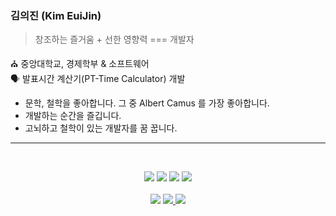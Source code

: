 ### 김의진 (Kim EuiJin)

> 창조하는 즐거움 + 선한 영향력 === 개발자

⛪️  중앙대학교, 경제학부 & 소프트웨어 </br>
🗣  발표시간 계산기(PT-Time Calculator) 개발

- 문학, 철학을 좋아합니다. 그 중 Albert Camus 를 가장 좋아합니다.
- 개발하는 순간을 즐깁니다.
- 고뇌하고 철학이 있는 개발자를 꿈 꿉니다.
----

</br>
<p align="center">
<img src="https://img.shields.io/badge/HTML5-E34F26?style=flat-square&logo=HTML5&logoColor=white"/>
<img src="https://img.shields.io/badge/CSS3-1572B6?style=flat-square&logo=CSS3&logoColor=white"/>
<img src="https://img.shields.io/badge/JavaScript-F7DF1E?style=flat-square&logo=JavaScript&logoColor=white"/>
<img src="https://img.shields.io/badge/react-61DAFB?style=flat-square&logo=react&logoColor=black">
</br></br>
<img src="https://img.shields.io/badge/-euijinkk97@gmail.com-EA4335?style=flat-square&logo=gmail&logoColor=white">
<a href="https://blog.naver.com/gytks4">
<img src="https://img.shields.io/badge/-NaverBlog-brightgreen?style=flat-square&logo=Naver&logoColor=white">
  </a>
 <a href="https://www.instagram.com/euijin.kk">
<img src="https://img.shields.io/badge/-Instagram-purple?style=flat-square&logo=Instagram">
  </a>



<!--
**euijinkk/euijinkk** is a ✨ _special_ ✨ repository because its `README.md` (this file) appears on your GitHub profile.

Here are some ideas to get you started:

- 🔭 I’m currently working on ...
- 🌱 I’m currently learning ...
- 👯 I’m looking to collaborate on ...
- 🤔 I’m looking for help with ...
- 💬 Ask me about ...
- 📫 How to reach me: ...
- 😄 Pronouns: ...
- ⚡ Fun fact: ...
-->
